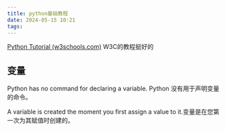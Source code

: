 ```yaml
---
title: python基础教程
date: 2024-05-15 10:21
tags:
---
```

[Python Tutorial (w3schools.com)](https://www.w3schools.com/python/default.asp) W3C的教程挺好的

## 变量

Python has no command for declaring a variable.
Python 没有用于声明变量的命令。

A variable is created the moment you first assign a value to it.变量是在您第一次为其赋值时创建的。